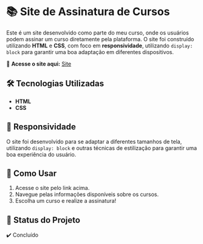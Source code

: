 # 📚 Site de Assinatura de Cursos

Este é um site desenvolvido como parte do meu curso, onde os usuários podem assinar um curso diretamente pela plataforma. O site foi construído utilizando **HTML** e **CSS**, com foco em **responsividade**, utilizando `display: block` para garantir uma boa adaptação em diferentes dispositivos.

🔗 **Acesse o site aqui:** [Site](https://aluraplus-one-blond.vercel.app)

## 🛠️ Tecnologias Utilizadas
- **HTML**  
- **CSS**  

## 📱 Responsividade
O site foi desenvolvido para se adaptar a diferentes tamanhos de tela, utilizando `display: block` e outras técnicas de estilização para garantir uma boa experiência do usuário.

## 🚀 Como Usar
1. Acesse o site pelo link acima.
2. Navegue pelas informações disponíveis sobre os cursos.
3. Escolha um curso e realize a assinatura!

## 📌 Status do Projeto
✔️ Concluído
